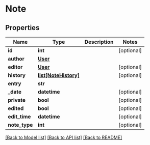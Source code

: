 # Note

## Properties
Name | Type | Description | Notes
------------ | ------------- | ------------- | -------------
**id** | **int** |  | [optional] 
**author** | [**User**](User.md) |  | 
**editor** | [**User**](User.md) |  | [optional] 
**history** | [**list[NoteHistory]**](NoteHistory.md) |  | [optional] 
**entry** | **str** |  | 
**_date** | **datetime** |  | [optional] 
**private** | **bool** |  | [optional] 
**edited** | **bool** |  | [optional] 
**edit_time** | **datetime** |  | [optional] 
**note_type** | **int** |  | [optional] 

[[Back to Model list]](../README.md#documentation-for-models) [[Back to API list]](../README.md#documentation-for-api-endpoints) [[Back to README]](../README.md)


